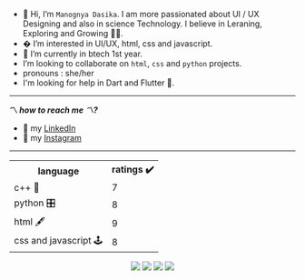 - 👋 Hi, I’m `Manognya Dasika`. I am more passionated about UI / UX Designing and also in science Technology. I believe in Leraning, Exploring and Growing 💯💯.  
- � I’m interested in UI/UX, html, css and javascript.
- 🌱 I’m currently in btech 1st year.
- I’m looking to collaborate on `html`, `css` and `python` projects.
- pronouns : she/her
- I'm looking for help in Dart and Flutter 👀.
_______________________________________________________________________________________
**〽️ _how to reach me 〽️?_** 
* 🌺 my [LinkedIn]( https://www.linkedin.com/in/manognya-dasika-89396b1b7) 
* 🌺 my [Instagram]( https://www.instagram.com/manognya_26/)
________________________________________________________________________________________
<p align="center">
<table>
  <tr>
    <th>language</th>
    <th>ratings ✔️</th> 
  </tr>
  <tr>
    <td>c++ 📔</td>
    <td>7</td>
  </tr>
  <tr>
    <td>python 🎛️</td>
    <td>8</td>
  </tr>
  <tr>
    <td>html 🖋️</td>
    <td>9</td>
  </tr>
  <tr>
    <td>css and javascript 🕹️</td>
    <td>8</td>
  </tr>
  <tr>
  
</table>
 </p>
<p align="center">
<a href="https://github.com/prathimacode-hub"><img src="https://img.shields.io/badge/PRs-welcome-brightgreen.svg?style=flat&logo=github"></a> 
<a href="https://github.com/prathimacode-hub"><img src="https://img.shields.io/badge/Open%20Source-%F0%9F%A4%8D-Green"></a> 
<a href="https://github.com/prathimacode-hub"><img src="https://img.shields.io/static/v1.svg?label=Contributions&message=Welcome&color=0059b3&style=flat-square"></a>
<a href="https://www.python.org/"><img src="https://img.shields.io/badge/Made%20with-love-1f425f.svg"></a>
  </p>
  
<!---
manognyaa/manognyaa is a ✨ special ✨ repository because its `README.md` (this file) appears on your GitHub profile.
You can click the Preview link to take a look at your changes.
--->

